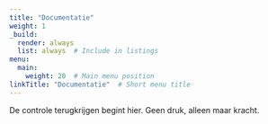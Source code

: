 ```yaml
---
title: "Documentatie"
weight: 1
_build:
  render: always
  list: always  # Include in listings
menu:
  main:
    weight: 20  # Main menu position
linkTitle: "Documentatie"  # Short menu title
---
```


De controle terugkrijgen begint hier. Geen druk, alleen maar kracht.